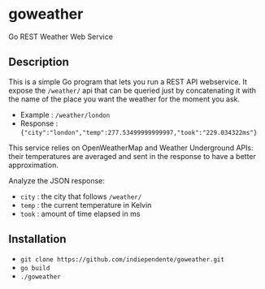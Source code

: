 # goweather
Go REST Weather Web Service

## Description

This is a simple Go program that lets you run a REST API webservice.
It expose the `/weather/` api that can be queried just by concatenating it with the name of the place you want the weather for the moment you ask.

 - Example : `/weather/london`
 - Response : `{"city":"london","temp":277.53499999999997,"took":"229.034322ms"}`

This service relies on OpenWeatherMap and Weather Underground APIs: their temperatures are averaged and sent in the response to have a better approximation.

Analyze the JSON response:

- `city` : the city that follows `/weather/`
- `temp` : the current temperature in Kelvin
- `took` : amount of time elapsed in ms

## Installation

- `git clone https://github.com/indiependente/goweather.git`
- `go build`
- `./goweather`
